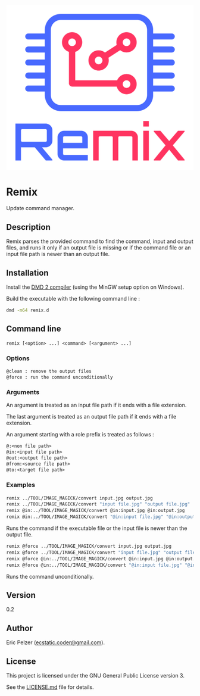 ![](https://github.com/senselogic/REMIX/blob/master/LOGO/remix.png)

# Remix

Update command manager.

## Description

Remix parses the provided command to find the command, input and output files, and runs it only if an output file is missing or if the command file or an input file path is newer than an output file.

## Installation

Install the [DMD 2 compiler](https://dlang.org/download.html) (using the MinGW setup option on Windows).

Build the executable with the following command line :

```bash
dmd -m64 remix.d
```

## Command line

```
remix [<option> ...] <command> [<argument> ...]
```

### Options

```
@clean : remove the output files
@force : run the command unconditionally
```

### Arguments

An argument is treated as an input file path if it ends with a file extension.

The last argument is treated as an output file path if it ends with a file extension.

An argument starting with a role prefix is treated as follows :

```
@:<non file path>
@in:<input file path>
@out:<output file path>
@from:<source file path>
@to:<target file path>
```

### Examples

```bash
remix ../TOOL/IMAGE_MAGICK/convert input.jpg output.jpg
remix ../TOOL/IMAGE_MAGICK/convert "input file.jpg" "output file.jpg"
remix @in:../TOOL/IMAGE_MAGICK/convert @in:input.jpg @in:output.jpg
remix @in:../TOOL/IMAGE_MAGICK/convert "@in:input file.jpg" "@in:output file.jpg"
```

Runs the command if the executable file or the input file is newer than the output file.

```bash
remix @force ../TOOL/IMAGE_MAGICK/convert input.jpg output.jpg
remix @force ../TOOL/IMAGE_MAGICK/convert "input file.jpg" "output file.jpg"
remix @force @in:../TOOL/IMAGE_MAGICK/convert @in:input.jpg @in:output.jpg
remix @force @in:../TOOL/IMAGE_MAGICK/convert "@in:input file.jpg" "@in:output file.jpg"
```

Runs the command unconditionally.

## Version

0.2

## Author

Eric Pelzer (ecstatic.coder@gmail.com).

## License

This project is licensed under the GNU General Public License version 3.

See the [LICENSE.md](LICENSE.md) file for details.
